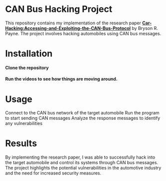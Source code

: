 
# CAN Bus Hacking Project
This repository contains my implementation of the research paper [**Car-Hacking:Accessing-and-Exploiting-the-CAN-Bus-Protocol**](https://digitalcommons.kennesaw.edu/cgi/viewcontent.cgi?article=1045&context=jcerp) by Bryson R. Payne. The project involves hacking automobiles using CAN bus messages.

# Installation
#### Clone the repository
#### Run the videos to see how things are moving around.

# Usage
Connect to the CAN bus network of the target automobile
Run the program to start sending CAN messages
Analyze the response messages to identify any vulnerabilities

# Results
By implementing the research paper, I was able to successfully hack into the target automobile and control its systems through CAN bus messages.<br/> The project highlights the potential vulnerabilities in the automotive industry and the need for increased security measures.
